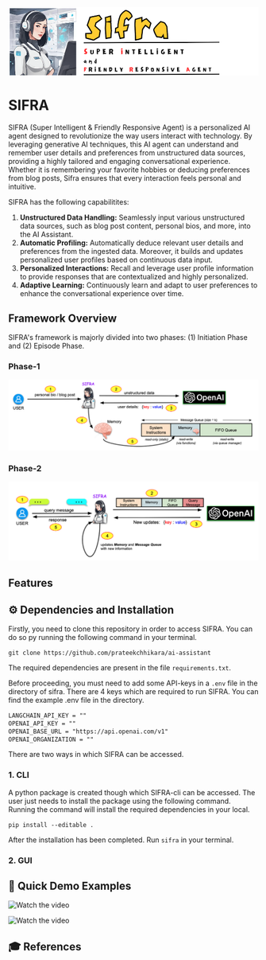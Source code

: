 ![](images/cover.png)

# SIFRA 

SIFRA (Super Intelligent & Friendly Responsive Agent) is a personalized AI agent designed to revolutionize the way users interact with technology. By leveraging generative AI techniques, this AI agent can understand and remember user details and preferences from unstructured data sources, providing a highly tailored and engaging conversational experience. Whether it is remembering your favorite hobbies or deducing preferences from blog posts, Sifra ensures that every interaction feels personal and intuitive.

SIFRA has the following capabilitites:

1. **Unstructured Data Handling:** Seamlessly input various unstructured data sources, such as blog post content, personal bios, and more, into the AI Assistant.
2. **Automatic Profiling:** Automatically deduce relevant user details and preferences from the ingested data. Moreover, it  builds and updates personalized user profiles based on continuous data input.
3. **Personalized Interactions:** Recall and leverage user profile information to provide responses that are contextualized and highly personalized.
4. **Adaptive Learning:** Continuously learn and adapt to user preferences to enhance the conversational experience over time.

## Framework Overview

SIFRA's framework is majorly divided into two phases: (1) Initiation Phase and (2) Episode Phase. 

### Phase-1
![](images/fig1.png)

### Phase-2
![](images/fig2.png)

## Features

## ⚙️ Dependencies and Installation

Firstly, you need to clone this repository in order to access SIFRA. You can do so py running the following command in your terminal.

```
git clone https://github.com/prateekchhikara/ai-assistant
```

The required dependencies are present in the file ```requirements.txt```.

Before proceeding, you must need to add some API-keys in a ```.env``` file in the directory of sifra. There are 4 keys which are required to run SIFRA. You can find the example .env file in the directory.

```
LANGCHAIN_API_KEY = ""
OPENAI_API_KEY = ""
OPENAI_BASE_URL = "https://api.openai.com/v1"
OPENAI_ORGANIZATION = ""
```


There are two ways in which SIFRA can be accessed.

### 1. CLI

A python package is created though which SIFRA-cli can be accessed. The user just needs to install the package using the following command. Running the command will install the required dependencies in your local.

```
pip install --editable .
```

After the installation has been completed. Run ```sifra``` in your terminal.



### 2. GUI


## 🚀 Quick Demo Examples


![Watch the video](https://github.com/prateekchhikara/ai-assistant/assets/46902268/2bab90ee-f129-43fb-8716-0094d39d5d2d)


![Watch the video](https://github.com/prateekchhikara/ai-assistant/assets/46902268/898595f4-d5dd-4834-bb0e-90615f9d5a7d)



## 🎓 References